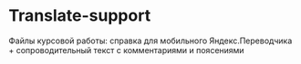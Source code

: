 # Translate-support
Файлы курсовой работы: справка для мобильного Яндекс.Переводчика + сопроводительный текст с комментариями и поясениями
